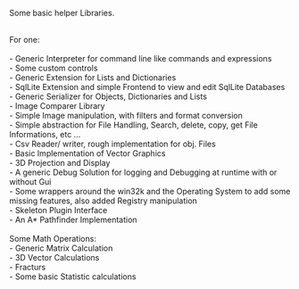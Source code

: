 <p>Some basic helper Libraries.</p>
<br>
For one:<br>
<br>
- Generic Interpreter for command line like commands and expressions<br>
- Some custom controls<br>
- Generic Extension for Lists and Dictionaries<br>
- SqlLite Extension and simple Frontend to view and edit SqlLite Databases<br>
- Generic Serializer for Objects, Dictionaries and Lists<br>
- Image Comparer Library<br>
- Simple Image manipulation, with filters and format conversion<br>
- Simple abstraction for File Handling, Search, delete, copy, get File Informations, etc ... <br>
- Csv Reader/ writer, rough implementation for obj. Files<br>
- Basic Implementation of Vector Graphics<br>
- 3D Projection and Display<br>
- A generic Debug Solution for logging and Debugging at runtime with or without Gui<br>
- Some wrappers around the win32k and the Operating System to add some missing features, also added Registry manipulation<br>
- Skeleton Plugin Interface<br>
- An A* Pathfinder Implementation<br>
<br>
Some Math Operations:<br>
- Generic Matrix Calculation<br>
- 3D Vector Calculations<br>
- Fracturs<br>
- Some basic Statistic calculations<br>
</p>
